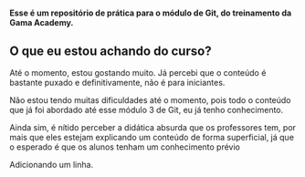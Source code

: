 #### Esse é um repositório de prática para o módulo de Git, do treinamento da Gama Academy.

## O que eu estou achando do curso?
Até o momento, estou gostando muito. Já percebi que o conteúdo é bastante puxado e definitivamente, não é para iniciantes.  

Não estou tendo muitas dificuldades até o momento, pois todo o conteúdo que já foi abordado até esse módulo 3 de Git, eu já tenho conhecimento.

Ainda sim, é nítido perceber a didática absurda que os professores tem, por mais que eles estejam explicando um conteúdo de forma superficial, já que o esperado é que os alunos tenham um conhecimento prévio


Adicionando um linha.
